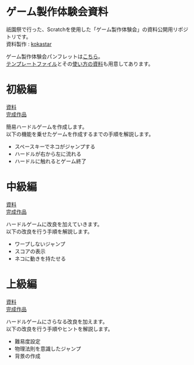 # ゲーム製作体験会資料
祇園祭で行った、Scratchを使用した「ゲーム製作体験会」の資料公開用リポジトリです。  
資料製作 : [kokastar](https://github.com/starkoka)  

ゲーム製作体験会パンフレットは[こちら](https://github.com/nitkc-proken/game-development-trial/blob/main/pamphlet.pdf)。  
[テンプレートファイル](https://github.com/nitkc-proken/game-development-trial/blob/main/template.sb3)とその[使い方の資料](https://github.com/nitkc-proken/game-development-trial/blob/main/template.pdf)も用意してあります。

# 初級編
[資料](https://github.com/nitkc-proken/game-development-trial/blob/main/beginner.pdf)  
[完成作品](https://scratch.mit.edu/projects/911844978/)  

簡易ハードルゲームを作成します。  
以下の機能を乗せたゲームを作成するまでの手順を解説します。
 - スペースキーでネコがジャンプする
 - ハードルが右から左に流れる
 - ハードルに触れるとゲーム終了

# 中級編
[資料](https://github.com/nitkc-proken/game-development-trial/blob/main/intermediate.pdf)  
[完成作品](https://scratch.mit.edu/projects/911885382/)  

ハードルゲームに改良を加えていきます。  
以下の改良を行う手順を解説します。
 - ワープしないジャンプ
 - スコアの表示
 - ネコに動きを持たせる


# 上級編
[資料](https://github.com/nitkc-proken/game-development-trial/blob/main/advanced.pdf)  
[完成作品](https://scratch.mit.edu/projects/912102486/)  

ハードルゲームにさらなる改良を加えます。  
以下の改良を行う手順やヒントを解説します。
 - 難易度設定
 - 物理法則を意識したジャンプ
 - 背景の作成


